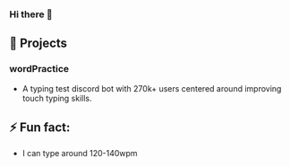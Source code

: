### Hi there 👋
## 🔭 Projects
### wordPractice
- A typing test discord bot with 270k+ users centered around improving touch typing skills.
## ⚡ Fun fact:
- I can type around 120-140wpm
